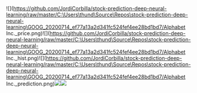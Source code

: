 ![](https://github.com/JordiCorbilla/stock-prediction-deep-neural-learning/raw/master/C:\Users\thund\Source\Repos\stock-prediction-deep-neural-learning\GOOG_20200714_ef77a13a2d341fc524fef4ee28bd1bd7/Alphabet Inc._price.png)![](https://github.com/JordiCorbilla/stock-prediction-deep-neural-learning/raw/master/C:\Users\thund\Source\Repos\stock-prediction-deep-neural-learning\GOOG_20200714_ef77a13a2d341fc524fef4ee28bd1bd7/Alphabet Inc._hist.png)![](https://github.com/JordiCorbilla/stock-prediction-deep-neural-learning/raw/master/C:\Users\thund\Source\Repos\stock-prediction-deep-neural-learning\GOOG_20200714_ef77a13a2d341fc524fef4ee28bd1bd7/Alphabet Inc._prediction.png)![](https://github.com/JordiCorbilla/stock-prediction-deep-neural-learning/raw/master/C:\Users\thund\Source\Repos\stock-prediction-deep-neural-learning\GOOG_20200714_ef77a13a2d341fc524fef4ee28bd1bd7/MSE.png)![](https://github.com/JordiCorbilla/stock-prediction-deep-neural-learning/raw/master/C:\Users\thund\Source\Repos\stock-prediction-deep-neural-learning\GOOG_20200714_ef77a13a2d341fc524fef4ee28bd1bd7/loss.png)